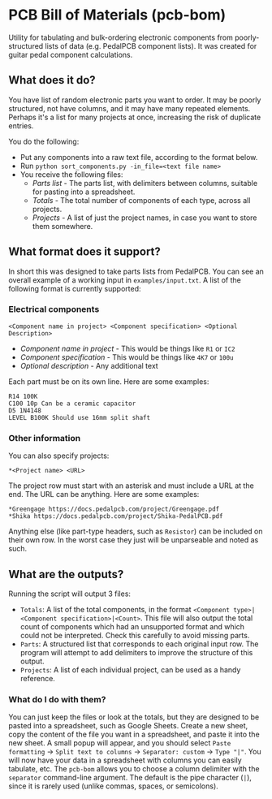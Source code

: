 # PCB Bill of Materials (pcb-bom)
Utility for tabulating and bulk-ordering electronic components from poorly-structured lists of data (e.g. PedalPCB component lists). It was created for guitar pedal component calculations.

## What does it do?

You have list of random electronic parts you want to order. It may be poorly structured, not have columns, and it may have many repeated elements. Perhaps it's a list for many projects at once, increasing the risk of duplicate entries.

You do the following:
* Put any components into a raw text file, according to the format below.
* Run `python sort_components.py -in_file=<text file name>`
* You receive the following files:
  * *Parts list* - The parts list, with delimiters between columns, suitable for pasting into a spreadsheet.
  * *Totals* - The total number of components of each type, across all projects.
  * *Projects* - A list of just the project names, in case you want to store them somewhere.

## What format does it support?

In short this was designed to take parts lists from PedalPCB. You can see an overall example of a working input in `examples/input.txt`. A list of the following format is currently supported:

### Electrical components
`<Component name in project> <Component specification> <Optional Description>`

* *Component name in project* - This would be things like `R1` or `IC2`
* *Component specification* - This would be things like `4K7` or `100u`
* *Optional description* - Any additional text

Each part must be on its own line. Here are some examples:

```
R14 100K
C100 10p Can be a ceramic capacitor 
D5 1N4148
LEVEL B100K Should use 16mm split shaft
```

### Other information

You can also specify projects:

`*<Project name> <URL>`

The project row must start with an asterisk and must include a URL at the end. The URL can be anything. Here are some examples:

```
*Greengage https://docs.pedalpcb.com/project/Greengage.pdf
*Shika https://docs.pedalpcb.com/project/Shika-PedalPCB.pdf
```

Anything else (like part-type headers, such as `Resistor`) can be included on their own row. In the worst case they just will be unparseable and noted as such.

## What are the outputs?

Running the script will output 3 files:

* `Totals`: A list of the total components, in the format `<Component type>|<Component specification>|<Count>`. This file will also output the total count of components which had an unsupported format and which could not be interpreted. Check this carefully to avoid missing parts.
* `Parts`: A structured list that corresponds to each original input row. The program will attempt to add delimiters to improve the structure of this output.
* `Projects`: A list of each individual project, can be used as a handy reference.

### What do I do with them?

You can just keep the files or look at the totals, but they are designed to be pasted into a spreadsheet, such as Google Sheets. Create a new sheet, copy the content of the file you want in a spreadsheet, and paste it into the new sheet. A small popup will appear, and you should select `Paste formatting` -> `Split text to columns` -> `Separator: custom` -> `Type "|"`. You will now have your data in a spreadsheet with columns you can easily tabulate, etc. The `pcb-bom` allows you to choose a column delimiter with the `separator` command-line argument. The default is the pipe character (`|`), since it is rarely used (unlike commas, spaces, or semicolons).